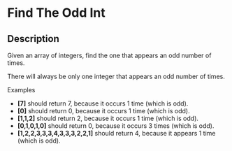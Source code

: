 # Find The Odd Int

## Description

Given an array of integers, find the one that appears an odd number of times.

There will always be only one integer that appears an odd number of times.

Examples

- **[7]** should return 7, because it occurs 1 time (which is odd).
- **[0]** should return 0, because it occurs 1 time (which is odd).
- **[1,1,2]** should return 2, because it occurs 1 time (which is odd).
- **[0,1,0,1,0]** should return 0, because it occurs 3 times (which is odd).
- **[1,2,2,3,3,3,4,3,3,3,2,2,1]** should return 4, because it appears 1 time (which is odd).
